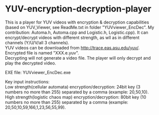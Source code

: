 # YUV-encryption-decryption-player
This is a player for YUV videos with encryption &amp; decryption capabilities (based on YUV_Viewer, see ReadMe.txt in folder "YUVviewer_EncDec". My contribution: Automa.h, Automa.cpp and Logistic.h, Logistic.cpp). It can encrypt/decrypt videos with different strength, as wll as in different channels (Y/U/V/all 3 channels).  
YUV videos can be downloaded from http://trace.eas.asu.edu/yuv/.  
Encrypted file is named "XXX.e.yuv".  
Decrypting will not generate a video file. The player will only decrypt and play the decrypted video.  

EXE file: YUVviewer_EncDec.exe

Key input instructions:  
Low strength(cellular automata) encryption/decryption: 24bit key (3 numbers no more than 255) separated by a comma (example: 20,50,10).  
High strength(logistic chaos map) encryption/decryption: 80bit key (10 numbers no more than 255) separated by a comma (example: 20,50,10,59,166,1,23,56,55,99).
